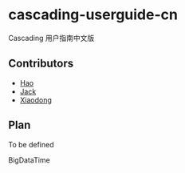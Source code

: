 cascading-userguide-cn
======================

Cascading 用户指南中文版

Contributors
------------
* [Hao](http://github.com/haoch)
* [Jack](http://github.com/jackode)
* [Xiaodong](http://github.com/yxdong)

Plan
----
To be defined


BigDataTime

